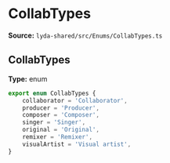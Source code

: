# CollabTypes

**Source:** `lyda-shared/src/Enums/CollabTypes.ts`

## CollabTypes

**Type:** enum

```typescript
export enum CollabTypes {
    collaborator = 'Collaborator',
    producer = 'Producer',
    composer = 'Composer',
    singer = 'Singer',
    original = 'Original',
    remixer = 'Remixer',
    visualArtist = 'Visual artist',
}
```

